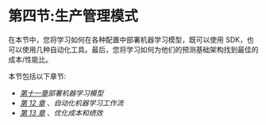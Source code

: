 # 第四节:生产管理模式

在本节中，您将学习如何在各种配置中部署机器学习模型，既可以使用 SDK，也可以使用几种自动化工具。最后，您将学习如何为他们的预测基础架构找到最佳的成本/性能比。

本节包括以下章节:

*   [*第十一章*](B17705_11_Final_JM_ePub.xhtml#_idTextAnchor237)*部署机器学习模型*
*   [*第 12 章*](B17705_12_Final_JM_ePub.xhtml#_idTextAnchor260) 、*自动化机器学习工作流*
*   [*第 13 章*](B17705_13_Final_JM_ePub.xhtml#_idTextAnchor290) 、*优化成本和绩效*